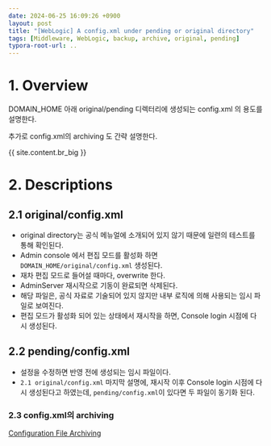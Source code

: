 ```yaml
---
date: 2024-06-25 16:09:26 +0900
layout: post
title: "[WebLogic] A config.xml under pending or original directory"
tags: [Middleware, WebLogic, backup, archive, original, pending]
typora-root-url: ..
---
```


# 1. Overview
DOMAIN_HOME 아래 original/pending 디렉터리에 생성되는 config.xml 의 용도를 설명한다.

추가로 config.xml의 archiving 도 간략 설명한다.

{{ site.content.br_big }}

# 2. Descriptions

## 2.1 original/config.xml

* original directory는 공식 메뉴얼에 소개되어 있지 않기 때문에 일련의 테스트를 통해 확인된다.
* Admin console 에서 편집 모드를 활성화 하면 `DOMAIN_HOME/original/config.xml` 생성된다.
* 재차 편집 모드로 들어설 때마다, overwrite 한다.
* AdminServer 재시작으로 기동이 완료되면 삭제된다.
* 해당 파일은, 공식 자료로 기술되어 있지 않지만 내부 로직에 의해 사용되는 임시 파일로 보여진다.
* 편집 모드가 활성화 되어 있는 상태에서 재시작을 하면, Console login 시점에 다시 생성된다.





## 2.2 pending/config.xml

* 설정을 수정하면 반영 전에 생성되는 임시 파일이다.
* `2.1 original/config.xml` 마지막 설명에, 재시작 이후 Console login 시점에 다시 생성된다고 하였는데, `pending/config.xml`이 있다면 두 파일이 동기화 된다.





### 2.3 config.xml의 archiving

[Configuration File Archiving](https://docs.oracle.com/en/middleware/standalone/weblogic-server/14.1.1.0/domcf/config_files.html#GUID-43B51552-2AFB-4B17-A95E-D502B2C42EA0)

